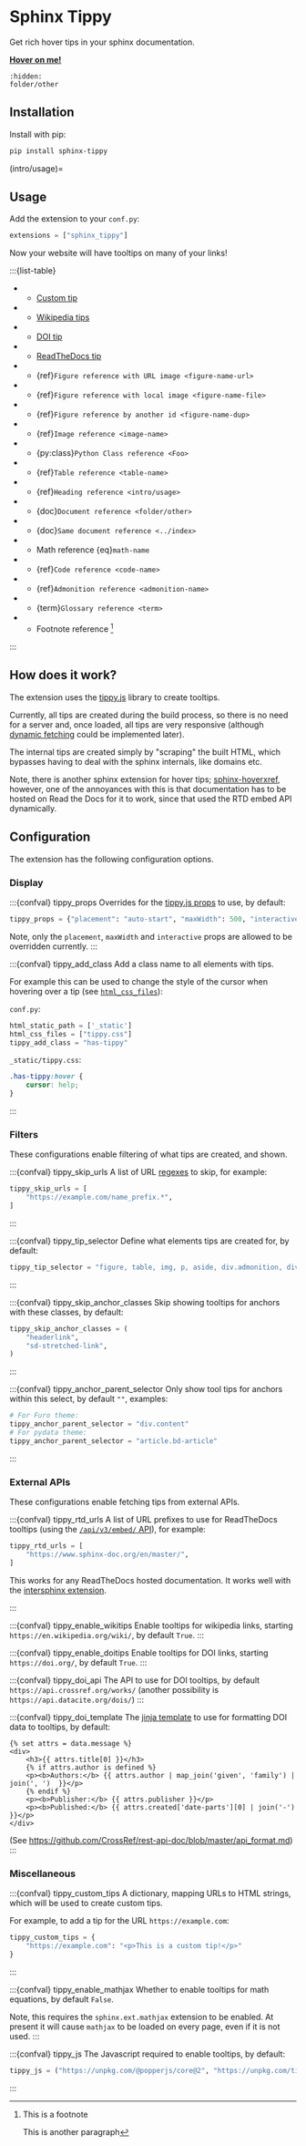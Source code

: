 # Sphinx Tippy

Get rich hover tips in your sphinx documentation.

[**Hover on me!**](https://atomiks.github.io/tippyjs)

```{toctree}
:hidden:
folder/other
```

## Installation

Install with pip:

```bash
pip install sphinx-tippy
```

(intro/usage)=
## Usage

Add the extension to your `conf.py`:

```python
extensions = ["sphinx_tippy"]
```

Now your website will have tooltips on many of your links!

:::{list-table}

-  - [Custom tip](https://example.com)

-  - [Wikipedia tips](https://en.wikipedia.org/wiki/Tooltip)

-  - [DOI tip](https://doi.org/10.1186/gm483)

-  - [ReadTheDocs tip](https://www.sphinx-doc.org/en/master/usage/quickstart.html#intersphinx)

-  - {ref}`Figure reference with URL image <figure-name-url>`

-  - {ref}`Figure reference with local image <figure-name-file>`

-  - {ref}`Figure reference by another id <figure-name-dup>`

-  - {ref}`Image reference <image-name>`

-  - {py:class}`Python Class reference <Foo>`

-  - {ref}`Table reference <table-name>`

-  - {ref}`Heading reference <intro/usage>`

-  - {doc}`Document reference <folder/other>`

-  - {doc}`Same document reference <../index>`

-  - Math reference {eq}`math-name`

-  - {ref}`Code reference <code-name>`

-  - {ref}`Admonition reference <admonition-name>`

-  - {term}`Glossary reference <term>`

-  - Footnote reference [^1]

:::

[^1]: This is a footnote

    This is another paragraph

## How does it work?

The extension uses the [tippy.js](https://atomiks.github.io/tippyjs) library to create tooltips.

Currently, all tips are created during the build process, so there is no need for a server and, once loaded, all tips are very responsive
(although [dynamic fetching](https://atomiks.github.io/tippyjs/v6/ajax/) could be implemented later).

The internal tips are created simply by "scraping" the built HTML, which bypasses having to deal with the sphinx internals, like domains etc.

Note, there is another sphinx extension for hover tips; [sphinx-hoverxref](https://github.com/readthedocs/sphinx-hoverxref),
however, one of the annoyances with this is that documentation has to be hosted on Read the Docs for it to work, since that used the RTD embed API dynamically.

## Configuration

The extension has the following configuration options.

### Display

:::{confval} tippy_props
Overrides for the [tippy.js props](https://atomiks.github.io/tippyjs/v6/all-props/) to use, by default:

```python
tippy_props = {"placement": "auto-start", "maxWidth": 500, "interactive": False, "arrow": True}
```

Note, only the `placement`, `maxWidth` and `interactive` props are allowed to be overridden currently.
:::

:::{confval} tippy_add_class
Add a class name to all elements with tips.

For example this can be used to change the style of the cursor when hovering over a tip (see [`html_css_files`](https://www.sphinx-doc.org/en/master/usage/configuration.html#confval-html_css_files)):

`conf.py`:

```python
html_static_path = ['_static']
html_css_files = ["tippy.css"]
tippy_add_class = "has-tippy"
```

`_static/tippy.css`:

```css
.has-tippy:hover {
    cursor: help;
}
```

:::

### Filters

These configurations enable filtering of what tips are created, and shown.

:::{confval} tippy_skip_urls
A list of URL [regexes](https://docs.python.org/3/howto/regex.html#regex-howto) to skip, for example:

```python
tippy_skip_urls = [
    "https://example.com/name_prefix.*",
]
```

:::

:::{confval} tippy_tip_selector
Define what elements tips are created for, by default:

```python
tippy_tip_selector = "figure, table, img, p, aside, div.admonition, div.literal-block-wrapper"
```

:::

:::{confval} tippy_skip_anchor_classes
Skip showing tooltips for anchors with these classes, by default:

```python
tippy_skip_anchor_classes = (
    "headerlink",
    "sd-stretched-link",
)
```

:::

:::{confval} tippy_anchor_parent_selector
Only show tool tips for anchors within this select, by default `""`, examples:

```python
# For Furo theme:
tippy_anchor_parent_selector = "div.content"
# For pydata theme:
tippy_anchor_parent_selector = "article.bd-article"
```

:::

### External APIs

These configurations enable fetching tips from external APIs.

:::{confval} tippy_rtd_urls
A list of URL prefixes to use for ReadTheDocs tooltips (using the [`/api/v3/embed/` API](https://docs.readthedocs.io/en/stable/api/v3.html#embed)), for example:

```python
tippy_rtd_urls = [
    "https://www.sphinx-doc.org/en/master/",
]
```

This works for any ReadTheDocs hosted documentation.
It works well with the [intersphinx extension](https://www.sphinx-doc.org/en/master/usage/quickstart.html#intersphinx).

:::

:::{confval} tippy_enable_wikitips
Enable tooltips for wikipedia links, starting `https://en.wikipedia.org/wiki/`, by default `True`.
:::

:::{confval} tippy_enable_doitips
Enable tooltips for DOI links, starting `https://doi.org/`, by default `True`.
:::

:::{confval} tippy_doi_api
The API to use for DOI tooltips, by default `https://api.crossref.org/works/`
(another possibility is `https://api.datacite.org/dois/`)
:::

:::{confval} tippy_doi_template
The [jinja template](https://jinja.palletsprojects.com) to use for formatting DOI data to tooltips, by default:

```jinja
{% set attrs = data.message %}
<div>
    <h3>{{ attrs.title[0] }}</h3>
    {% if attrs.author is defined %}
    <p><b>Authors:</b> {{ attrs.author | map_join('given', 'family') | join(', ')  }}</p>
    {% endif %}
    <p><b>Publisher:</b> {{ attrs.publisher }}</p>
    <p><b>Published:</b> {{ attrs.created['date-parts'][0] | join('-') }}</p>
</div>
```

(See <https://github.com/CrossRef/rest-api-doc/blob/master/api_format.md>)
:::


### Miscellaneous

:::{confval} tippy_custom_tips
A dictionary, mapping URLs to HTML strings, which will be used to create custom tips.

For example, to add a tip for the URL `https://example.com`:

```python
tippy_custom_tips = {
    "https://example.com": "<p>This is a custom tip!</p>"
}
```

:::

:::{confval} tippy_enable_mathjax
Whether to enable tooltips for math equations, by default `False`.

Note, this requires the `sphinx.ext.mathjax` extension to be enabled.
At present it will cause `mathjax` to be loaded on every page, even if it is not used.
:::

:::{confval} tippy_js
The Javascript required to enable tooltips, by default:

```python
tippy_js = ("https://unpkg.com/@popperjs/core@2", "https://unpkg.com/tippy.js@6")
```

:::

